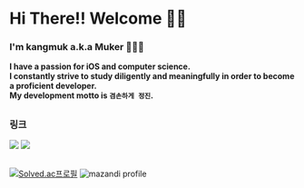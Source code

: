 # Hi There!! Welcome 👋🏻
### I'm kangmuk a.k.a Muker 🧑🏻‍💻  
**I have a passion for iOS and computer science.**  
**I constantly strive to study diligently and meaningfully in order to become a proficient developer.**  
**My development motto is `겸손하게 정진`.**
##

### 링크
<img src="https://img.shields.io/badge/Study Archive-000000?style=flat&logo=notion&logoColor=white"/>   <img src="https://img.shields.io/badge/Algorithm Solving Archive-F16436?style=flat&logo=Tistory&logoColor=white"/>

##
[![Solved.ac프로필](http://mazassumnida.wtf/api/v2/generate_badge?boj=rkdanr1714)](https://solved.ac/rkdanr1714)
![mazandi profile](http://mazandi.herokuapp.com/api?handle=rkdanr1714&theme=warm)
